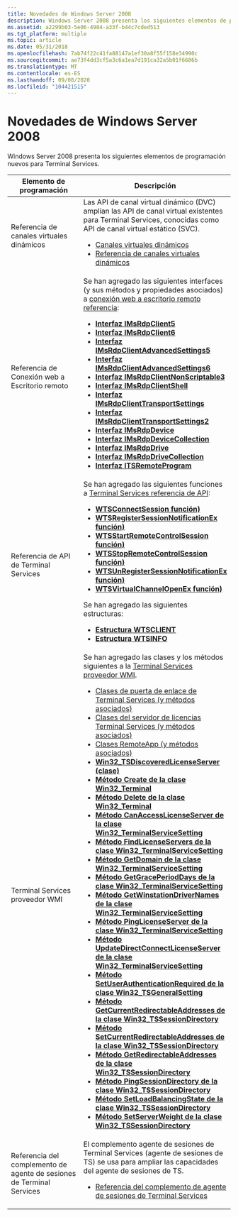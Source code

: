 ```yaml
---
title: Novedades de Windows Server 2008
description: Windows Server 2008 presenta los siguientes elementos de programación nuevos para Terminal Services.
ms.assetid: a2299b03-5e06-4984-a33f-b44c7cded513
ms.tgt_platform: multiple
ms.topic: article
ms.date: 05/31/2018
ms.openlocfilehash: 7ab74f22c41fa88147a1ef30a8f55f158e34990c
ms.sourcegitcommit: ae73f4dd3cf5a3c6a1ea7d191ca32a5b01f6686b
ms.translationtype: MT
ms.contentlocale: es-ES
ms.lasthandoff: 09/08/2020
ms.locfileid: "104421515"
---
```

# <a name="whats-new-in-windows-server-2008"></a>Novedades de Windows Server 2008

Windows Server 2008 presenta los siguientes elementos de programación nuevos para Terminal Services.



<table>
<colgroup>
<col style="width: 50%" />
<col style="width: 50%" />
</colgroup>
<thead>
<tr class="header">
<th>Elemento de programación</th>
<th>Descripción</th>
</tr>
</thead>
<tbody>
<tr class="odd">
<td>Referencia de canales virtuales dinámicos<br/></td>
<td>Las API de canal virtual dinámico (DVC) amplían las API de canal virtual existentes para Terminal Services, conocidas como API de canal virtual estático (SVC).<br/>
<ul>
<li><a href="dynamic-virtual-channels.md">Canales virtuales dinámicos</a></li>
<li><a href="dynamic-virtual-channels-reference.md">Referencia de canales virtuales dinámicos</a></li>
</ul></td>
</tr>
<tr class="even">
<td>Referencia de Conexión web a Escritorio remoto<br/></td>
<td>Se han agregado las siguientes interfaces (y sus métodos y propiedades asociados) a <a href="remote-desktop-web-connection-reference.md">conexión web a escritorio remoto referencia</a>:<br/>
<ul>
<li><a href="imsrdpclient5.md"><strong>Interfaz IMsRdpClient5</strong></a></li>
<li><a href="imsrdpclient6.md"><strong>Interfaz IMsRdpClient6</strong></a></li>
<li><a href="imsrdpclientadvancedsettings5.md"><strong>Interfaz IMsRdpClientAdvancedSettings5</strong></a></li>
<li><a href="imsrdpclientadvancedsettings6.md"><strong>Interfaz IMsRdpClientAdvancedSettings6</strong></a></li>
<li><a href="imsrdpclientnonscriptable3.md"><strong>Interfaz IMsRdpClientNonScriptable3</strong></a></li>
<li><a href="imsrdpclientshell.md"><strong>Interfaz IMsRdpClientShell</strong></a></li>
<li><a href="imsrdpclienttransportsettings.md"><strong>Interfaz IMsRdpClientTransportSettings</strong></a></li>
<li><a href="imsrdpclienttransportsettings2.md"><strong>Interfaz IMsRdpClientTransportSettings2</strong></a></li>
<li><a href="imsrdpdevice.md"><strong>Interfaz IMsRdpDevice</strong></a></li>
<li><a href="imsrdpdevicecollection.md"><strong>Interfaz IMsRdpDeviceCollection</strong></a></li>
<li><a href="imsrdpdrive.md"><strong>Interfaz IMsRdpDrive</strong></a></li>
<li><a href="imsrdpdrivecollection.md"><strong>Interfaz IMsRdpDriveCollection</strong></a></li>
<li><a href="itsremoteprogram.md"><strong>Interfaz ITSRemoteProgram</strong></a></li>
</ul></td>
</tr>
<tr class="odd">
<td>Referencia de API de Terminal Services<br/></td>
<td>Se han agregado las siguientes funciones a <a href="terminal-services-api-reference.md">Terminal Services referencia de API</a>:<br/>
<ul>
<li><a href="/windows/desktop/api/Wtsapi32/nf-wtsapi32-wtsconnectsessiona"><strong>WTSConnectSession función)</strong></a></li>
<li><a href="/windows/desktop/api/Wtsapi32/nf-wtsapi32-wtsregistersessionnotificationex"><strong>WTSRegisterSessionNotificationEx función)</strong></a></li>
<li><a href="/windows/desktop/api/Wtsapi32/nf-wtsapi32-wtsstartremotecontrolsessiona"><strong>WTSStartRemoteControlSession función)</strong></a></li>
<li><a href="/windows/desktop/api/Wtsapi32/nf-wtsapi32-wtsstopremotecontrolsession"><strong>WTSStopRemoteControlSession función)</strong></a></li>
<li><a href="/windows/desktop/api/Wtsapi32/nf-wtsapi32-wtsunregistersessionnotificationex"><strong>WTSUnRegisterSessionNotificationEx función)</strong></a></li>
<li><a href="/windows/desktop/api/Wtsapi32/nf-wtsapi32-wtsvirtualchannelopenex"><strong>WTSVirtualChannelOpenEx función)</strong></a></li>
</ul>
Se han agregado las siguientes estructuras:<br/>
<ul>
<li><a href="/windows/desktop/api/Wtsapi32/ns-wtsapi32-wtsclienta"><strong>Estructura WTSCLIENT</strong></a></li>
<li><a href="/windows/desktop/api/Wtsapi32/ns-wtsapi32-wtsinfoa"><strong>Estructura WTSINFO</strong></a></li>
</ul></td>
</tr>
<tr class="even">
<td>Terminal Services proveedor WMI<br/></td>
<td>Se han agregado las clases y los métodos siguientes a la <a href="terminal-services-wmi-provider.md">Terminal Services proveedor WMI</a>.<br/>
<ul>
<li><a href="terminal-services-gateway-classes.md">Clases de puerta de enlace de Terminal Services (y métodos asociados)</a></li>
<li><a href="terminal-services-license-server-classes.md">Clases del servidor de licencias Terminal Services (y métodos asociados)</a></li>
<li><a href="terminal-services-remoteapp-classes.md">Clases RemoteApp (y métodos asociados)</a></li>
<li><a href="win32-tsdiscoveredlicenseserver.md"><strong>Win32_TSDiscoveredLicenseServer (clase)</strong></a></li>
<li><a href="create-win32-terminal.md"><strong>Método Create de la clase Win32_Terminal</strong></a></li>
<li><a href="delete-win32-terminal.md"><strong>Método Delete de la clase Win32_Terminal</strong></a></li>
<li><a href="canaccesslicenseserver-win32-terminalservicesetting.md"><strong>Método CanAccessLicenseServer de la clase Win32_TerminalServiceSetting</strong></a></li>
<li><a href="findlicenseservers-win32-terminalservicesetting.md"><strong>Método FindLicenseServers de la clase Win32_TerminalServiceSetting</strong></a></li>
<li><a href="getdomain-win32-terminalservicesetting.md"><strong>Método GetDomain de la clase Win32_TerminalServiceSetting</strong></a></li>
<li><a href="getgraceperioddays-win32-terminalservicesetting.md"><strong>Método GetGracePeriodDays de la clase Win32_TerminalServiceSetting</strong></a></li>
<li><a href="getwinstationdrivernames-win32-terminalservicesetting.md"><strong>Método GetWinstationDriverNames de la clase Win32_TerminalServiceSetting</strong></a></li>
<li><a href="pinglicenseserver-win32-terminalservicesetting.md"><strong>Método PingLicenseServer de la clase Win32_TerminalServiceSetting</strong></a></li>
<li><a href="updatedirectconnectlicenseserver-win32-terminalservicesetting.md"><strong>Método UpdateDirectConnectLicenseServer de la clase Win32_TerminalServiceSetting</strong></a></li>
<li><a href="setuserauthenticationrequired-win32-tsgeneralsetting.md"><strong>Método SetUserAuthenticationRequired de la clase Win32_TSGeneralSetting</strong></a></li>
<li><a href="getcurrentredirectableaddresses-win32-tssessiondirectory.md"><strong>Método GetCurrentRedirectableAddresses de la clase Win32_TSSessionDirectory</strong></a></li>
<li><a href="setcurrentredirectableaddresses-win32-tssessiondirectory.md"><strong>Método SetCurrentRedirectableAddresses de la clase Win32_TSSessionDirectory</strong></a></li>
<li><a href="getredirectableaddresses-win32-tssessiondirectory.md"><strong>Método GetRedirectableAddresses de la clase Win32_TSSessionDirectory</strong></a></li>
<li><a href="pingsessiondirectory-win32-tssessiondirectory.md"><strong>Método PingSessionDirectory de la clase Win32_TSSessionDirectory</strong></a></li>
<li><a href="setloadbalancingstate-win32-tssessiondirectory.md"><strong>Método SetLoadBalancingState de la clase Win32_TSSessionDirectory</strong></a></li>
<li><a href="setserverweight-win32-tssessiondirectory.md"><strong>Método SetServerWeight de la clase Win32_TSSessionDirectory</strong></a></li>
</ul></td>
</tr>
<tr class="odd">
<td>Referencia del complemento de agente de sesiones de Terminal Services<br/></td>
<td>El complemento agente de sesiones de Terminal Services (agente de sesiones de TS) se usa para ampliar las capacidades del agente de sesiones de TS.<br/>
<ul>
<li><a href="/windows/desktop/TermServ/terminal-services-virtualization-api-reference">Referencia del complemento de agente de sesiones de Terminal Services</a></li>
</ul></td>
</tr>
</tbody>
</table>



 

 

